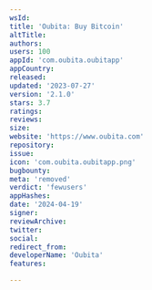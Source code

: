 ```yaml
---
wsId: 
title: 'Oubita: Buy Bitcoin'
altTitle: 
authors: 
users: 100
appId: 'com.oubita.oubitapp'
appCountry: 
released: 
updated: '2023-07-27'
version: '2.1.0'
stars: 3.7
ratings: 
reviews: 
size: 
website: 'https://www.oubita.com'
repository: 
issue: 
icon: 'com.oubita.oubitapp.png'
bugbounty: 
meta: 'removed'
verdict: 'fewusers'
appHashes: 
date: '2024-04-19'
signer: 
reviewArchive: 
twitter: 
social: 
redirect_from: 
developerName: 'Oubita'
features: 

---
```


